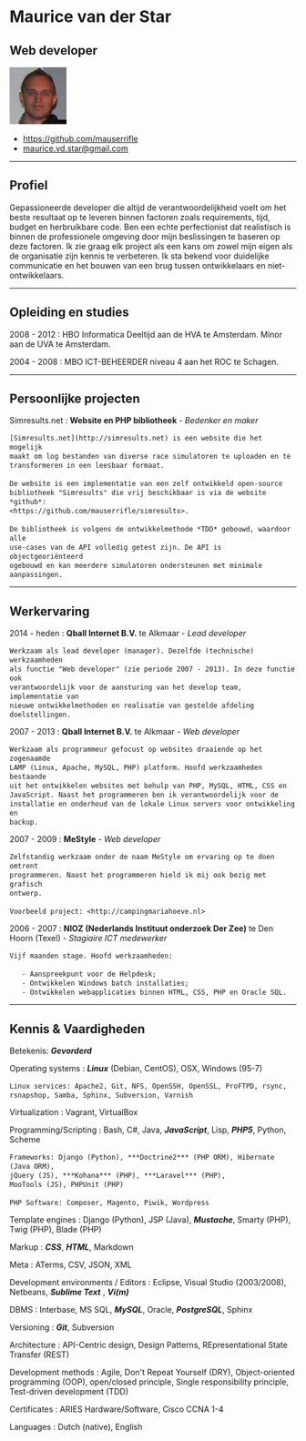 # Maurice van der Star

## Web developer

![Foto](./photo.jpg)

* <https://github.com/mauserrifle>
* <maurice.vd.star@gmail.com>

-------------------------------------------------------------------------------

## Profiel

Gepassioneerde developer die altijd de verantwoordelijkheid voelt om het beste
resultaat op te leveren binnen factoren zoals requirements, tijd, budget en
herbruikbare code. Ben een echte perfectionist dat realistisch is binnen de
professionele omgeving door mijn beslissingen te baseren op deze factoren.
Ik zie graag elk project als een kans om zowel mijn eigen als de organisatie
zijn kennis te verbeteren. Ik sta bekend voor duidelijke communicatie en het
bouwen van een brug tussen ontwikkelaars en niet- ontwikkelaars.

-------------------------------------------------------------------------------

## Opleiding en studies

2008 - 2012
:   HBO Informatica Deeltijd aan de HVA te Amsterdam. Minor aan de UVA te
    Amsterdam.

2004 - 2008
:   MBO ICT-BEHEERDER niveau 4 aan het ROC te Schagen.

-------------------------------------------------------------------------------

## Persoonlijke projecten

Simresults.net
:   **Website en PHP bibliotheek**
    \-
    *Bedenker en maker*

    [Simresults.net](http://simresults.net) is een website die het mogelijk
    maakt om log bestanden van diverse race simulatoren te uploaden en te
    transformeren in een leesbaar formaat.

    De website is een implementatie van een zelf ontwikkeld open-source
    bibliotheek "Simresults" die vrij beschikbaar is via de website *github*:
    <https://github.com/mauserrifle/simresults>.

    De bibliotheek is volgens de ontwikkelmethode *TDD* gebouwd, waardoor alle
    use-cases van de API volledig getest zijn. De API is objectgeoriënteerd
    ogebouwd en kan meerdere simulatoren ondersteunen met minimale aanpassingen.

-------------------------------------------------------------------------------

## Werkervaring

2014 - heden
:   **Qball Internet B.V.** te Alkmaar
    \-
    *Lead developer*

    Werkzaam als lead developer (manager). Dezelfde (technische) werkzaamheden
    als functie "Web developer" (zie periode 2007 - 2013). In deze functie ook
    verantwoordelijk voor de aansturing van het develop team, implementatie van
    nieuwe ontwikkelmethoden en realisatie van gestelde afdeling doelstellingen.

2007 - 2013
:   **Qball Internet B.V.** te Alkmaar
    \-
    *Web developer*

    Werkzaam als programmeur gefocust op websites draaiende op het zogenaamde
    LAMP (Linux, Apache, MySQL, PHP) platform. Hoofd werkzaamheden bestaande
    uit het ontwikkelen websites met behulp van PHP, MySQL, HTML, CSS en
    JavaScript. Naast het programmeren ben ik verantwoordelijk voor de
    installatie en onderhoud van de lokale Linux servers voor ontwikkeling en
    backup.

2007 - 2009
:   **MeStyle**
    \-
    *Web developer*

    Zelfstandig werkzaam onder de naam MeStyle om ervaring op te doen omtrent
    programmeren. Naast het programmeren hield ik mij ook bezig met grafisch
    ontwerp.

    Voorbeeld project: <http://campingmariahoeve.nl>

2006 - 2007
:   **NIOZ (Nederlands Instituut onderzoek Der Zee)** te Den Hoorn (Texel)
    \-
    *Stagiaire ICT medewerker*

    Vijf maanden stage. Hoofd werkzaamheden:

       - Aanspreekpunt voor de Helpdesk;
       - Ontwikkelen Windows batch installaties;
       - Ontwikkelen webapplicaties binnen HTML, CSS, PHP en Oracle SQL.

-------------------------------------------------------------------------------

## Kennis & Vaardigheden

Betekenis: ***Gevorderd***

Operating systems
:   ***Linux*** (Debian, CentOS), OSX, Windows (95-7)

    Linux services: Apache2, Git, NFS, OpenSSH, OpenSSL, ProFTPD, rsync,
    rsnapshop, Samba, Sphinx, Subversion, Varnish

Virtualization
:   Vagrant, VirtualBox

Programming/Scripting
:   Bash, C#, Java, ***JavaScript***, Lisp, ***PHP5***, Python, Scheme

    Frameworks: Django (Python), ***Doctrine2*** (PHP ORM), Hibernate (Java ORM),
    jQuery (JS), ***Kohana*** (PHP), ***Laravel*** (PHP),
    MooTools (JS), PHPUnit (PHP)

    PHP Software: Composer, Magento, Piwik, Wordpress

Template engines
:   Django (Python), JSP (Java), ***Mustache***, Smarty (PHP), Twig (PHP),
    Blade (PHP)

Markup
:   ***CSS***, ***HTML***, Markdown

Meta
:   ATerms, CSV, JSON, XML

Development environments / Editors
:   Eclipse, Visual Studio (2003/2008), Netbeans, ***Sublime Text***
    , ***Vi(m)***

DBMS
:   Interbase, MS SQL, ***MySQL***, Oracle, ***PostgreSQL***, Sphinx

Versioning
:   ***Git***, Subversion

Architecture
:   API-Centric design, Design Patterns, REpresentational State Transfer (REST)

Development methods
:   Agile, Don't Repeat Yourself (DRY), Object-oriented programming (OOP),
    open/closed principle, Single responsibility principle,
    Test-driven development (TDD)

Certificates
:   ARIES Hardware/Software, Cisco CCNA 1-4

Languages
:   Dutch (native), English

